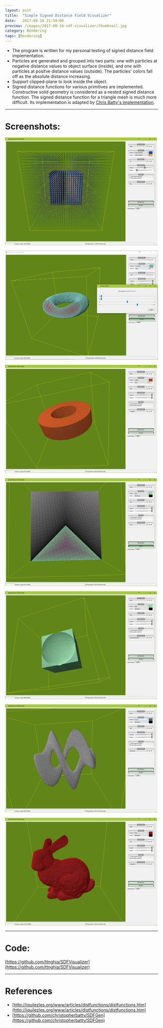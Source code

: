 ```yaml
---
layout: post
title:  "Simple Signed Distance Field Visualizer"
date:   2017-08-16 21:50:00
preview: /images/2017-08-16-sdf-visualizer/thumbnail.jpg
category: Rendering
tags: [Rendering]
---
```


* The program is written for my personal testing of signed distance field implementation.
* Particles are generated and grouped into two parts: one with particles at negative distance values to object surface (inside), and one with particles at positve distance values (outside). The particles' colors fall off as the absolute distance increasing.
* Support clipped-plane to look inside the object.
* Signed distance functions for various primitives are implemented. Constructive solid geometry is considered as a nested signed distance function. The signed distance function for a triangle mesh is much more difficult. Its implementation is adapted by [Chris Batty's implementation](https://github.com/christopherbatty/SDFGen).
---

# Screenshots:

![1](/images/2017-08-16-sdf-visualizer/1.png)

![2](/images/2017-08-16-sdf-visualizer/2.png)

![3](/images/2017-08-16-sdf-visualizer/3.png)

![3](/images/2017-08-16-sdf-visualizer/4.png)

![3](/images/2017-08-16-sdf-visualizer/5.png)

![3](/images/2017-08-16-sdf-visualizer/6.png)

![3](/images/2017-08-16-sdf-visualizer/7.png)
<br>

---

# Code:
[https://github.com/ttnghia/SDFVisualizer](https://github.com/ttnghia/SDFVisualizer)

---

# References

* [http://iquilezles.org/www/articles/distfunctions/distfunctions.htm](http://iquilezles.org/www/articles/distfunctions/distfunctions.htm)
* [https://github.com/christopherbatty/SDFGen](https://github.com/christopherbatty/SDFGen)
